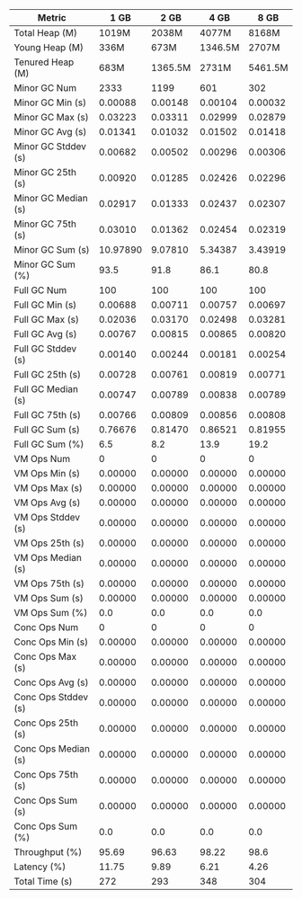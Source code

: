 | Metric | 1 GB | 2 GB | 4 GB | 8 GB |
|------|----|----|----|----|
| Total Heap (M) | 1019M | 2038M | 4077M | 8168M |
| Young Heap (M) | 336M | 673M | 1346.5M | 2707M |
| Tenured Heap (M) | 683M | 1365.5M | 2731M | 5461.5M |
| Minor GC Num | 2333 | 1199 | 601 | 302 |
| Minor GC Min (s) | 0.00088 | 0.00148 | 0.00104 | 0.00032 |
| Minor GC Max (s) | 0.03223 | 0.03311 | 0.02999 | 0.02879 |
| Minor GC Avg (s) | 0.01341 | 0.01032 | 0.01502 | 0.01418 |
| Minor GC Stddev (s) | 0.00682 | 0.00502 | 0.00296 | 0.00306 |
| Minor GC 25th (s) | 0.00920 | 0.01285 | 0.02426 | 0.02296 |
| Minor GC Median (s) | 0.02917 | 0.01333 | 0.02437 | 0.02307 |
| Minor GC 75th (s) | 0.03010 | 0.01362 | 0.02454 | 0.02319 |
| Minor GC Sum (s) | 10.97890 | 9.07810 | 5.34387 | 3.43919 |
| Minor GC Sum (%) | 93.5 | 91.8 | 86.1 | 80.8 |
| Full GC Num | 100 | 100 | 100 | 100 |
| Full GC Min (s) | 0.00688 | 0.00711 | 0.00757 | 0.00697 |
| Full GC Max (s) | 0.02036 | 0.03170 | 0.02498 | 0.03281 |
| Full GC Avg (s) | 0.00767 | 0.00815 | 0.00865 | 0.00820 |
| Full GC Stddev (s) | 0.00140 | 0.00244 | 0.00181 | 0.00254 |
| Full GC 25th (s) | 0.00728 | 0.00761 | 0.00819 | 0.00771 |
| Full GC Median (s) | 0.00747 | 0.00789 | 0.00838 | 0.00789 |
| Full GC 75th (s) | 0.00766 | 0.00809 | 0.00856 | 0.00808 |
| Full GC Sum (s) | 0.76676 | 0.81470 | 0.86521 | 0.81955 |
| Full GC Sum (%) | 6.5 | 8.2 | 13.9 | 19.2 |
| VM Ops Num | 0 | 0 | 0 | 0 |
| VM Ops Min (s) | 0.00000 | 0.00000 | 0.00000 | 0.00000 |
| VM Ops Max (s) | 0.00000 | 0.00000 | 0.00000 | 0.00000 |
| VM Ops Avg (s) | 0.00000 | 0.00000 | 0.00000 | 0.00000 |
| VM Ops Stddev (s) | 0.00000 | 0.00000 | 0.00000 | 0.00000 |
| VM Ops 25th (s) | 0.00000 | 0.00000 | 0.00000 | 0.00000 |
| VM Ops Median (s) | 0.00000 | 0.00000 | 0.00000 | 0.00000 |
| VM Ops 75th (s) | 0.00000 | 0.00000 | 0.00000 | 0.00000 |
| VM Ops Sum (s) | 0.00000 | 0.00000 | 0.00000 | 0.00000 |
| VM Ops Sum (%) | 0.0 | 0.0 | 0.0 | 0.0 |
| Conc Ops Num | 0 | 0 | 0 | 0 |
| Conc Ops Min (s) | 0.00000 | 0.00000 | 0.00000 | 0.00000 |
| Conc Ops Max (s) | 0.00000 | 0.00000 | 0.00000 | 0.00000 |
| Conc Ops Avg (s) | 0.00000 | 0.00000 | 0.00000 | 0.00000 |
| Conc Ops Stddev (s) | 0.00000 | 0.00000 | 0.00000 | 0.00000 |
| Conc Ops 25th (s) | 0.00000 | 0.00000 | 0.00000 | 0.00000 |
| Conc Ops Median (s) | 0.00000 | 0.00000 | 0.00000 | 0.00000 |
| Conc Ops 75th (s) | 0.00000 | 0.00000 | 0.00000 | 0.00000 |
| Conc Ops Sum (s) | 0.00000 | 0.00000 | 0.00000 | 0.00000 |
| Conc Ops Sum (%) | 0.0 | 0.0 | 0.0 | 0.0 |
| Throughput (%) | 95.69 | 96.63 | 98.22 | 98.6 |
| Latency (%) | 11.75 | 9.89 | 6.21 | 4.26 |
| Total Time (s) | 272 | 293 | 348 | 304 |
